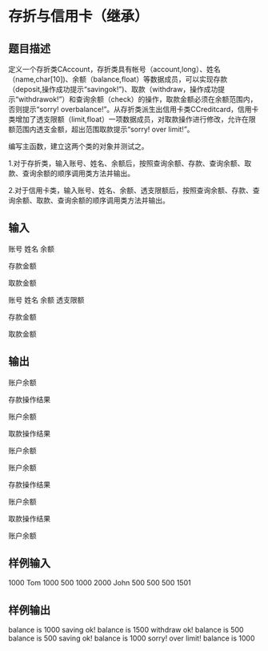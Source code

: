  # 存折与信用卡（继承）
 ## 题目描述
 定义一个存折类CAccount，存折类具有帐号（account,long）、姓名（name,char[10])、余额（balance,float）等数据成员，可以实现存款（deposit,操作成功提示“savingok!”)、取款（withdraw，操作成功提示“withdrawok!”）和查询余额（check）的操作，取款金额必须在余额范围内，否则提示“sorry! overbalance!”。从存折类派生出信用卡类CCreditcard，信用卡类增加了透支限额（limit,float）一项数据成员，对取款操作进行修改，允许在限额范围内透支金额，超出范围取款提示“sorry!
 over limit!”。

 编写主函数，建立这两个类的对象并测试之。

 1.对于存折类，输入账号、姓名、余额后，按照查询余额、存款、查询余额、取款、查询余额的顺序调用类方法并输出。

 2.对于信用卡类，输入账号、姓名、余额、透支限额后，按照查询余额、存款、查询余额、取款、查询余额的顺序调用类方法并输出。

 ## 输入
 账号 姓名 余额

 存款金额

 取款金额

 账号 姓名 余额 透支限额

 存款金额

 取款金额

 ## 输出
 账户余额

 存款操作结果

 账户余额

 取款操作结果

 账户余额

 账户余额

 存款操作结果

 账户余额

 取款操作结果

 账户余额

 ## 样例输入
 1000 Tom 1000
 500
 1000
 2000 John 500 500
 500
 1501
 ## 样例输出
 balance is 1000
 saving ok!
 balance is 1500
 withdraw ok!
 balance is 500
 balance is 500
 saving ok!
 balance is 1000
 sorry! over limit!
 balance is 1000
 
